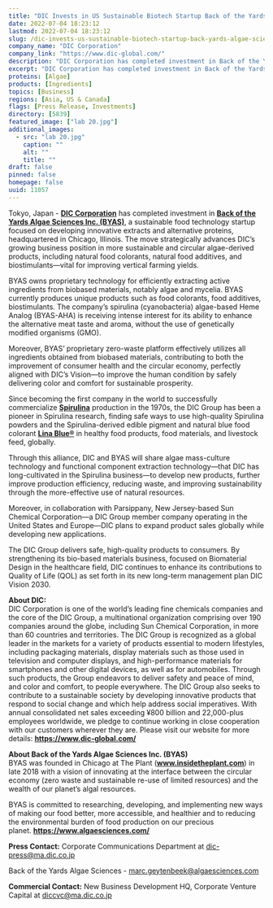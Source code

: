 ```yaml
---
title: "DIC Invests in US Sustainable Biotech Startup Back of the Yards Algae Sciences"
date: 2022-07-04 18:23:12
lastmod: 2022-07-04 18:23:12
slug: /dic-invests-us-sustainable-biotech-startup-back-yards-algae-sciences
company_name: "DIC Corporation"
company_link: "https://www.dic-global.com/"
description: "DIC Corporation has completed investment in Back of the Yards Algae Sciences Inc. (BYAS), a sustainable food technology startup focused on developing innovative extracts and alternative proteins, headquartered in Chicago, Illinois."
excerpt: "DIC Corporation has completed investment in Back of the Yards Algae Sciences Inc. (BYAS), a sustainable food technology startup focused on developing innovative extracts and alternative proteins, headquartered in Chicago, Illinois."
proteins: [Algae]
products: [Ingredients]
topics: [Business]
regions: [Asia, US & Canada]
flags: [Press Release, Investments]
directory: [5839]
featured_image: ["lab 20.jpg"]
additional_images:
  - src: "lab 20.jpg"
    caption: ""
    alt: ""
    title: ""
draft: false
pinned: false
homepage: false
uuid: 11057
---
```

<p>Tokyo, Japan - <strong><a href="https://www.dic-global.com/en/">DIC Corporation</a></strong> has completed investment in <strong><a href="https://www.algaesciences.com/">Back of the Yards Algae Sciences Inc. (BYAS)</a></strong>, a sustainable food technology startup focused on developing innovative extracts and alternative proteins, headquartered in Chicago, Illinois. The move strategically advances DIC’s growing business position in more sustainable and circular algae-derived products, including natural food colorants, natural food additives, and biostimulants—vital for improving vertical farming yields.</p>
<p>BYAS owns proprietary technology for efficiently extracting active ingredients from biobased materials, notably algae and mycelia. BYAS currently produces unique products such as food colorants, food additives, biostimulants. The company’s spirulina (cyanobacteria) algae-based Heme Analog (BYAS-AHA) is receiving intense interest for its ability to enhance the alternative meat taste and aroma, without the use of genetically modified organisms (GMO).</p>
<p>Moreover, BYAS’ proprietary zero-waste platform effectively utilizes all ingredients obtained from biobased materials, contributing to both the improvement of consumer health and the circular economy, perfectly aligned with DIC’s Vision—to improve the human condition by safely delivering color and comfort for sustainable prosperity.</p>
<p>Since becoming the first company in the world to successfully commercialize <strong><a href="https://www.dic-global.com/en/products/health_foods/">Spirulina</a></strong> production in the 1970s, the DIC Group has been a pioneer in Spirulina research, finding safe ways to use high-quality Spirulina powders and the Spirulina-derived edible pigment and natural blue food colorant <strong><a href="https://www.dic-global.com/en/products/natural_colorants/">Lina Blue®</a></strong> in healthy food products, food materials, and livestock feed, globally.</p>
<p>Through this alliance, DIC and BYAS will share algae mass-culture technology and functional component extraction technology—that DIC has long-cultivated in the Spirulina business—to develop new products, further improve production efficiency, reducing waste, and improving sustainability through the more-effective use of natural resources.</p>
<p>Moreover, in collaboration with Parsippany, New Jersey-based Sun Chemical Corporation—a DIC Group member company operating in the United States and Europe—DIC plans to expand product sales globally while developing new applications.</p>
<p>The DIC Group delivers safe, high-quality products to consumers. By strengthening its bio-based materials business, focused on Biomaterial Design in the healthcare field, DIC continues to enhance its contributions to Quality of Life (QOL) as set forth in its new long-term management plan DIC Vision 2030.</p>
<p><strong>About DIC:</strong><br />
DIC Corporation is one of the world’s leading fine chemicals companies and the core of the DIC Group, a multinational organization comprising over 190 companies around the globe, including Sun Chemical Corporation, in more than 60 countries and territories. The DIC Group is recognized as a global leader in the markets for a variety of products essential to modern lifestyles, including packaging materials, display materials such as those used in television and computer displays, and high-performance materials for smartphones and other digital devices, as well as for automobiles. Through such products, the Group endeavors to deliver safety and peace of mind, and color and comfort, to people everywhere. The DIC Group also seeks to contribute to a sustainable society by developing innovative products that respond to social change and which help address social imperatives. With annual consolidated net sales exceeding ¥800 billion and 22,000-plus employees worldwide, we pledge to continue working in close cooperation with our customers wherever they are. Please visit our website for more details: <strong><a href="https://www.dic-global.com/">https://www.dic-global.com/</a></strong></p>
<p><strong>About Back of the Yards Algae Sciences Inc. (BYAS)</strong><br />
BYAS was founded in Chicago at The Plant (<strong><a href="https://www.insidetheplant.com/">www.insidetheplant.com</a></strong>) in late 2018 with a vision of innovating at the interface between the circular economy (zero waste and sustainable re-use of limited resources) and the wealth of our planet’s algal resources.</p>
<p>BYAS is committed to researching, developing, and implementing new ways of making our food better, more accessible, and healthier and to reducing the environmental burden of food production on our precious planet. <strong><a href="https://www.algaesciences.com/">https://www.algaesciences.com/</a></strong></p>
<p><strong>Press Contact:</strong> Corporate Communications Department at <a href="mailto:dic-press@ma.dic.co.jp">dic-press@ma.dic.co.jp</a></p>
<p>Back of the Yards Algae Sciences - <a href="mailto:marc.geytenbeek@algaesciences.com">marc.geytenbeek@algaesciences.com</a></p>
<p><strong>Commercial Contact:</strong> New Business Development HQ, Corporate Venture Capital at <a href="mailto:diccvc@ma.dic.co.jp">diccvc@ma.dic.co.jp</a></p>
